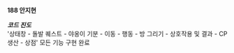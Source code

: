 **188 안지현**

***코드 진도***
</br>
'상태창 - 돌발 퀘스트 - 야옹이 기분 - 이동 - 행동 - 방 그리기 - 상호작용 및 결과 - CP생산 - 상점'
모든 기능 구현 완료
